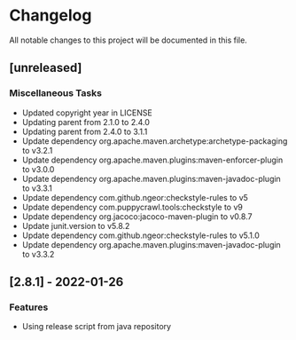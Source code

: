 # Changelog
All notable changes to this project will be documented in this file.

## [unreleased]

### Miscellaneous Tasks

- Updated copyright year in LICENSE
- Updating parent from 2.1.0 to 2.4.0
- Updating parent from 2.4.0 to 3.1.1
- Update dependency org.apache.maven.archetype:archetype-packaging to v3.2.1
- Update dependency org.apache.maven.plugins:maven-enforcer-plugin to v3.0.0
- Update dependency org.apache.maven.plugins:maven-javadoc-plugin to v3.3.1
- Update dependency com.github.ngeor:checkstyle-rules to v5
- Update dependency com.puppycrawl.tools:checkstyle to v9
- Update dependency org.jacoco:jacoco-maven-plugin to v0.8.7
- Update junit.version to v5.8.2
- Update dependency com.github.ngeor:checkstyle-rules to v5.1.0
- Update dependency org.apache.maven.plugins:maven-javadoc-plugin to v3.3.2

## [2.8.1] - 2022-01-26

### Features

- Using release script from java repository

<!-- generated by git-cliff -->
